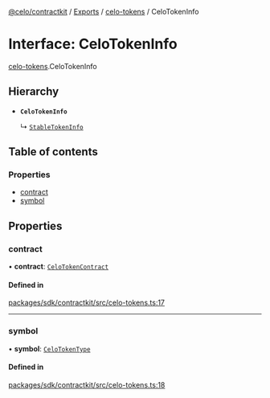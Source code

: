 [@celo/contractkit](../README.md) / [Exports](../modules.md) / [celo-tokens](../modules/celo_tokens.md) / CeloTokenInfo

# Interface: CeloTokenInfo

[celo-tokens](../modules/celo_tokens.md).CeloTokenInfo

## Hierarchy

- **`CeloTokenInfo`**

  ↳ [`StableTokenInfo`](celo_tokens.StableTokenInfo.md)

## Table of contents

### Properties

- [contract](celo_tokens.CeloTokenInfo.md#contract)
- [symbol](celo_tokens.CeloTokenInfo.md#symbol)

## Properties

### contract

• **contract**: [`CeloTokenContract`](../modules/base.md#celotokencontract)

#### Defined in

[packages/sdk/contractkit/src/celo-tokens.ts:17](https://github.com/celo-org/developer-tooling/blob/master/packages/sdk/contractkit/src/celo-tokens.ts#L17)

___

### symbol

• **symbol**: [`CeloTokenType`](../modules/celo_tokens.md#celotokentype)

#### Defined in

[packages/sdk/contractkit/src/celo-tokens.ts:18](https://github.com/celo-org/developer-tooling/blob/master/packages/sdk/contractkit/src/celo-tokens.ts#L18)
